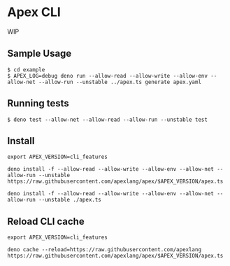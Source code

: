 # Apex CLI

WIP

## Sample Usage

```shell
$ cd example
$ APEX_LOG=debug deno run --allow-read --allow-write --allow-env --allow-net --allow-run --unstable ../apex.ts generate apex.yaml
```

## Running tests

```shell
$ deno test --allow-net --allow-read --allow-run --unstable test
```

## Install

```shell
export APEX_VERSION=cli_features

deno install -f --allow-read --allow-write --allow-env --allow-net --allow-run --unstable https://raw.githubusercontent.com/apexlang/apex/$APEX_VERSION/apex.ts

deno install -f --allow-read --allow-write --allow-env --allow-net --allow-run --unstable ./apex.ts
```

## Reload CLI cache

```shell
export APEX_VERSION=cli_features

deno cache --reload=https://raw.githubusercontent.com/apexlang https://raw.githubusercontent.com/apexlang/apex/$APEX_VERSION/apex.ts
```
